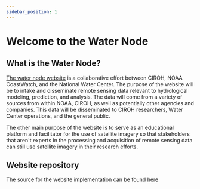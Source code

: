 ```yaml
---
sidebar_position: 1
---
```


# Welcome to the Water Node

## What is the Water Node?

[The water node website](https://waternode.ciroh.org/) is a collaborative effort between CIROH, NOAA CoastWatch, and the National Water Center. The purpose of the website will be to intake and disseminate remote sensing data relevant to hydrological modeling, prediction, and analysis. The data will come from a variety of sources from within NOAA, CIROH, as well as potentially other agencies and companies. This data will be disseminated to CIROH researchers, Water Center operations, and the general public.

The other main purpose of the website is to serve as an educational platform and facilitator for the use of satellite imagery so that stakeholders that aren't experts in the processing and acquisition of remote sensing data can still use satellite imagery in their research efforts.

## Website repository

The source for the website implementation can be found [here](https://github.com/dylanlee/wnweb/tree/main)
